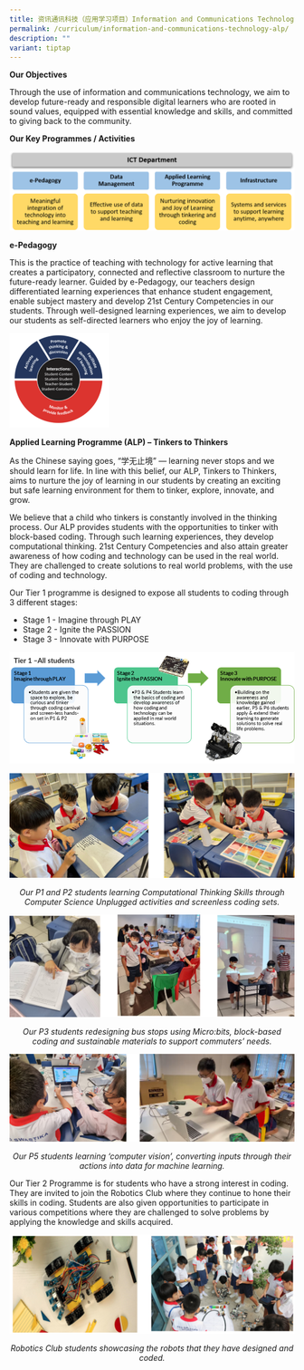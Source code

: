 ```yaml
---
title: 资讯通讯科技（应用学习项目）Information and Communications Technology (ALP)
permalink: /curriculum/information-and-communications-technology-alp/
description: ""
variant: tiptap
---
```

**Our Objectives**

Through the use of information and communications technology, we aim to develop future-ready and responsible digital learners who are rooted in sound values, equipped with essential knowledge and skills, and committed to giving back to the community.

**Our Key Programmes / Activities**

![](/images/e-Pedagogy.png)

**e-Pedagogy**

This is the practice of teaching with technology for active learning that creates a participatory, connected and reflective classroom to nurture the future-ready learner. Guided by e-Pedagogy, our teachers design differentiated learning experiences that enhance student engagement, enable subject mastery and develop 21st Century Competencies in our students. Through well-designed learning experiences, we aim to develop our students as self-directed learners who enjoy the joy of learning.

<img style="width:35%" src="/images/Active%20learning%20processes%20with%20technology.png">

**Applied Learning Programme (ALP) – Tinkers to Thinkers**

As the Chinese saying goes, “学无止境” — learning never stops and we should learn for life. In line with this belief, our ALP, Tinkers to Thinkers, aims to nurture the joy of learning in our students by creating an exciting but safe learning environment for them to tinker, explore, innovate, and grow.

We believe that a child who tinkers is constantly involved in the thinking process. Our ALP provides students with the opportunities to tinker with block-based coding. Through such learning experiences, they develop computational thinking. 21st Century Competencies and also attain greater awareness of how coding and technology can be used in the real world. They are challenged to create solutions to real world problems, with the use of coding and technology.

Our Tier 1 programme is designed to expose all students to coding through 3 different stages:
* Stage 1 - Imagine through PLAY
* Stage 2 - Ignite the PASSION
* Stage 3 - Innovate with PURPOSE

![](/images/tier%201%20all%20students.png)

![](/images/p1%20and%20p2%20students%20computational%20thinking%20skills.png)

<center>
	<p><em>Our P1 and P2 students learning Computational Thinking Skills through Computer Science Unplugged activities and screenless coding sets.</em></p></center>


![](/images/p3%20students%20microbits.png)

<center>
	<p><em>Our P3 students redesigning bus stops using Micro:bits, block-based coding and sustainable materials to support commuters’ needs.</em></p></center>


![](/images/p5%20students%20computer%20vision.png)

<center>
	<p><em>Our P5 students learning ‘computer vision’, converting inputs through their actions into data for machine learning.</em></p>
	</center>


Our Tier 2 Programme is for students who have a strong interest in coding. They are invited to join the Robotics Club where they continue to hone their skills in coding. Students are also given opportunities to participate in various competitions where they are challenged to solve problems by applying the knowledge and skills acquired. 

![](/images/robotics%20club.png)

<center>
	<p><em>Robotics Club students showcasing the robots that they have designed and coded.</em></p>
</center>